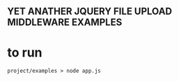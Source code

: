 ## YET ANATHER JQUERY FILE UPLOAD MIDDLEWARE EXAMPLES

# to run

```
project/examples > node app.js
```
